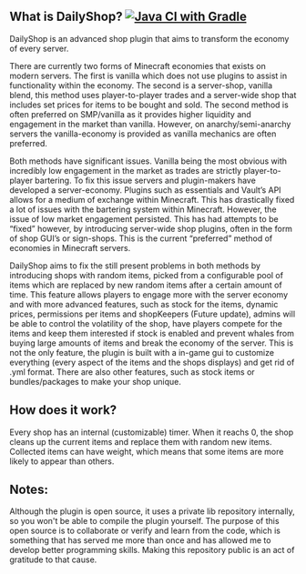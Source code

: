 ## What is DailyShop? [![Java CI with Gradle](https://github.com/divios/DailyShop/actions/workflows/gradle.yml/badge.svg)](https://github.com/divios/DailyShop/actions/workflows/gradle.yml)
DailyShop is an advanced shop plugin that aims to transform the economy of every server.

There are currently two forms of Minecraft economies that exists on modern servers. The first is vanilla which does not use plugins to assist in functionality within the economy. The second is a server-shop, vanilla blend, this method uses player-to-player trades and a server-wide shop that includes set prices for items to be bought and sold. The second method is often preferred on SMP/vanilla as it provides higher liquidity and engagement in the market than vanilla. However, on anarchy/semi-anarchy servers the vanilla-economy is provided as vanilla mechanics are often preferred.

Both methods have significant issues. Vanilla being the most obvious with incredibly low engagement in the market as trades are strictly player-to-player bartering. To fix this issue servers and plugin-makers have developed a server-economy. Plugins such as essentials and Vault’s API allows for a medium of exchange within Minecraft. This has drastically fixed a lot of issues with the bartering system within Minecraft. However, the issue of low market engagement persisted. This has had attempts to be “fixed” however, by introducing server-wide shop plugins, often in the form of shop GUI’s or sign-shops. This is the current “preferred” method of economies in Minecraft servers.

DailyShop aims to fix the still present problems in both methods by introducing shops with random items, picked from a configurable pool of items which are replaced by new random items after a certain amount of time. This feature allows players to engage more with the server economy and with more advanced features, such as stock for the items, dynamic prices, permissions per items and shopKeepers (Future update), admins will be able to control the volatility of the shop, have players compete for the items and keep them interested if stock is enabled and prevent whales from buying large amounts of items and break the economy of the server.​
This is not the only feature, the plugin is built with a in-game gui to customize everything (every aspect of the items and the shops displays) and get rid of .yml format. There are also other features, such as stock items or bundles/packages to make your shop unique.

## How does it work?
Every shop has an internal (customizable) timer. When it reachs 0, the shop cleans up the current items and replace them with random new items. Collected items can have weight, which means that some items are more likely to appear than others.

## Notes:
Although the plugin is open source, it uses a private lib repository internally, so you won't be able to compile the plugin yourself. The purpose of this open source is to collaborate or verify and learn from the code, which is something that has served me more than once and has allowed me to develop better programming skills. Making this repository public is an act of gratitude to that cause.
